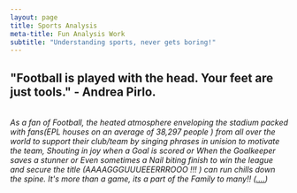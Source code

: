 ```yaml
---
layout: page
title: Sports Analysis
meta-title: Fun Analysis Work 
subtitle: "Understanding sports, never gets boring!"
---
```



<div id="sports analysis-section">

<p class="sports analysis-text">
<span class="fa fa-futbol-o" aria-hidden="true"></span>
<h2>"Football is played with the head. Your feet are just tools." - Andrea Pirlo.</h2>
<br><i>
As a fan of Football, the heated atmosphere enveloping the stadium packed with fans(EPL houses on an average of 38,297 people ) from all over the world to support their club/team by singing phrases in unision to motivate the team, Shouting in joy when a Goal is scored or When the Goalkeeper saves a stunner or Even sometimes a Nail biting finish to win the league and secure the title (AAAAGGGUUUEEERRROOO !!! ) can run chills down the spine. It's more than a game, its a part of the Family to many!! (<a target="_blank" href="https://www.kaggle.com/harris13/facts-on-football-probably-you-did-not-know?scriptVersionId=32141848">....</a>) </i>
</p>

